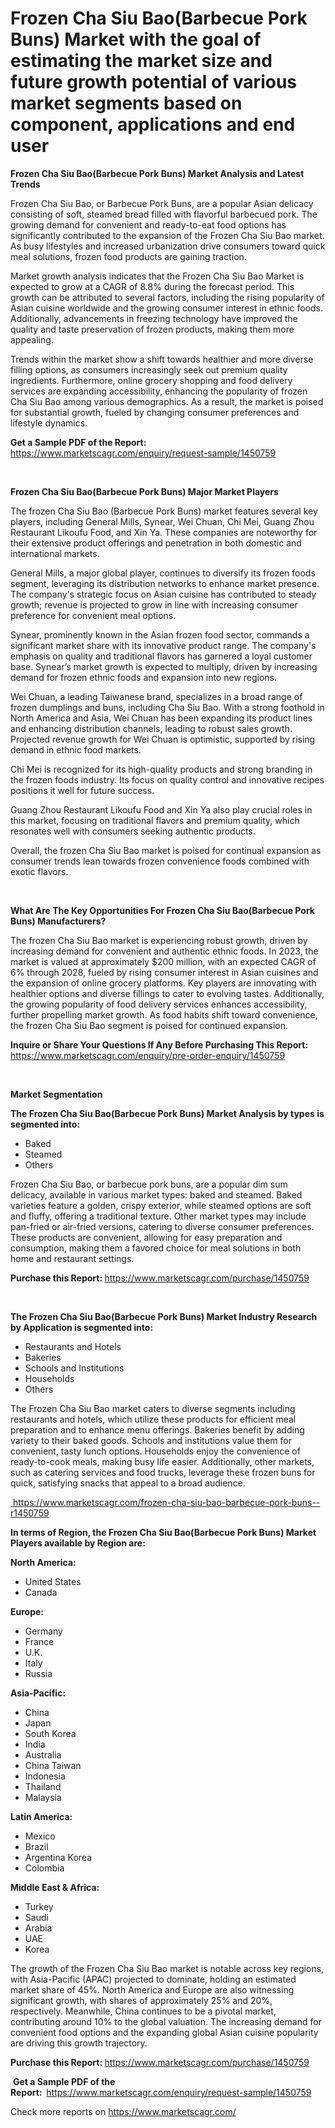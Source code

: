 <p><h1>Frozen Cha Siu Bao(Barbecue Pork Buns) Market with the goal of estimating the market size and future growth potential of various market segments based on component, applications and end user</h1></p><p><strong>Frozen Cha Siu Bao(Barbecue Pork Buns) Market Analysis and Latest Trends</strong></p>
<p><p>Frozen Cha Siu Bao, or Barbecue Pork Buns, are a popular Asian delicacy consisting of soft, steamed bread filled with flavorful barbecued pork. The growing demand for convenient and ready-to-eat food options has significantly contributed to the expansion of the Frozen Cha Siu Bao market. As busy lifestyles and increased urbanization drive consumers toward quick meal solutions, frozen food products are gaining traction.</p><p>Market growth analysis indicates that the Frozen Cha Siu Bao Market is expected to grow at a CAGR of 8.8% during the forecast period. This growth can be attributed to several factors, including the rising popularity of Asian cuisine worldwide and the growing consumer interest in ethnic foods. Additionally, advancements in freezing technology have improved the quality and taste preservation of frozen products, making them more appealing.</p><p>Trends within the market show a shift towards healthier and more diverse filling options, as consumers increasingly seek out premium quality ingredients. Furthermore, online grocery shopping and food delivery services are expanding accessibility, enhancing the popularity of frozen Cha Siu Bao among various demographics. As a result, the market is poised for substantial growth, fueled by changing consumer preferences and lifestyle dynamics.</p></p>
<p><strong>Get a Sample PDF of the Report:&nbsp;</strong> <a href="https://www.marketscagr.com/enquiry/request-sample/1450759?utm_campaign=2235&utm_medium=2&utm_source=Github&utm_content=ia&utm_term=15022025&utm_id=frozen-cha-siu-baobarbecue-pork-buns">https://www.marketscagr.com/enquiry/request-sample/1450759</a></p>
<p>&nbsp;</p>
<p><strong>Frozen Cha Siu Bao(Barbecue Pork Buns) Major Market Players</strong></p>
<p><p>The frozen Cha Siu Bao (Barbecue Pork Buns) market features several key players, including General Mills, Synear, Wei Chuan, Chi Mei, Guang Zhou Restaurant Likoufu Food, and Xin Ya. These companies are noteworthy for their extensive product offerings and penetration in both domestic and international markets.</p><p>General Mills, a major global player, continues to diversify its frozen foods segment, leveraging its distribution networks to enhance market presence. The company's strategic focus on Asian cuisine has contributed to steady growth; revenue is projected to grow in line with increasing consumer preference for convenient meal options.</p><p>Synear, prominently known in the Asian frozen food sector, commands a significant market share with its innovative product range. The company's emphasis on quality and traditional flavors has garnered a loyal customer base. Synear’s market growth is expected to multiply, driven by increasing demand for frozen ethnic foods and expansion into new regions.</p><p>Wei Chuan, a leading Taiwanese brand, specializes in a broad range of frozen dumplings and buns, including Cha Siu Bao. With a strong foothold in North America and Asia, Wei Chuan has been expanding its product lines and enhancing distribution channels, leading to robust sales growth. Projected revenue growth for Wei Chuan is optimistic, supported by rising demand in ethnic food markets.</p><p>Chi Mei is recognized for its high-quality products and strong branding in the frozen foods industry. Its focus on quality control and innovative recipes positions it well for future success.</p><p>Guang Zhou Restaurant Likoufu Food and Xin Ya also play crucial roles in this market, focusing on traditional flavors and premium quality, which resonates well with consumers seeking authentic products.</p><p>Overall, the frozen Cha Siu Bao market is poised for continual expansion as consumer trends lean towards frozen convenience foods combined with exotic flavors.</p></p>
<p>&nbsp;</p>
<p><strong>What Are The Key Opportunities For Frozen Cha Siu Bao(Barbecue Pork Buns) Manufacturers?</strong></p>
<p><p>The frozen Cha Siu Bao market is experiencing robust growth, driven by increasing demand for convenient and authentic ethnic foods. In 2023, the market is valued at approximately $200 million, with an expected CAGR of 6% through 2028, fueled by rising consumer interest in Asian cuisines and the expansion of online grocery platforms. Key players are innovating with healthier options and diverse fillings to cater to evolving tastes. Additionally, the growing popularity of food delivery services enhances accessibility, further propelling market growth. As food habits shift toward convenience, the frozen Cha Siu Bao segment is poised for continued expansion.</p></p>
<p><strong>Inquire or Share Your Questions If Any Before Purchasing This Report:</strong> <a href="https://www.marketscagr.com/enquiry/pre-order-enquiry/1450759?utm_campaign=2235&utm_medium=2&utm_source=Github&utm_content=ia&utm_term=15022025&utm_id=frozen-cha-siu-baobarbecue-pork-buns">https://www.marketscagr.com/enquiry/pre-order-enquiry/1450759</a></p>
<p>&nbsp;</p>
<p><strong>Market Segmentation</strong></p>
<p><strong>The Frozen Cha Siu Bao(Barbecue Pork Buns) Market Analysis by types is segmented into:</strong></p>
<p><ul><li>Baked</li><li>Steamed</li><li>Others</li></ul></p>
<p><p>Frozen Cha Siu Bao, or barbecue pork buns, are a popular dim sum delicacy, available in various market types: baked and steamed. Baked varieties feature a golden, crispy exterior, while steamed options are soft and fluffy, offering a traditional texture. Other market types may include pan-fried or air-fried versions, catering to diverse consumer preferences. These products are convenient, allowing for easy preparation and consumption, making them a favored choice for meal solutions in both home and restaurant settings.</p></p>
<p><strong>Purchase this Report:&nbsp;</strong><a href="https://www.marketscagr.com/purchase/1450759?utm_campaign=2235&utm_medium=2&utm_source=Github&utm_content=ia&utm_term=15022025&utm_id=frozen-cha-siu-baobarbecue-pork-buns">https://www.marketscagr.com/purchase/1450759</a></p>
<p>&nbsp;</p>
<p><strong>The Frozen Cha Siu Bao(Barbecue Pork Buns) Market Industry Research by Application is segmented into:</strong></p>
<p><ul><li>Restaurants and Hotels</li><li>Bakeries</li><li>Schools and Institutions</li><li>Households</li><li>Others</li></ul></p>
<p><p>The Frozen Cha Siu Bao market caters to diverse segments including restaurants and hotels, which utilize these products for efficient meal preparation and to enhance menu offerings. Bakeries benefit by adding variety to their baked goods. Schools and institutions value them for convenient, tasty lunch options. Households enjoy the convenience of ready-to-cook meals, making busy life easier. Additionally, other markets, such as catering services and food trucks, leverage these frozen buns for quick, satisfying snacks that appeal to a broad audience.</p></p>
<p><a href="https://www.marketscagr.com/frozen-cha-siu-bao-barbecue-pork-buns--r1450759?utm_campaign=2235&utm_medium=2&utm_source=Github&utm_content=ia&utm_term=15022025&utm_id=frozen-cha-siu-baobarbecue-pork-buns">&nbsp;https://www.marketscagr.com/frozen-cha-siu-bao-barbecue-pork-buns--r1450759</a></p>
<p><strong>In terms of Region, the Frozen Cha Siu Bao(Barbecue Pork Buns) Market Players available by Region are:</strong></p>
<p>
    <p> <strong> North America: </strong>
        <ul>
            <li>United States</li>
            <li>Canada</li>
        </ul>
        </p> 
    <p> <strong> Europe: </strong>
        <ul>
            <li>Germany</li>
            <li>France</li>
            <li>U.K.</li>
            <li>Italy</li>
            <li>Russia</li>
        </ul>
        </p> 
    <p> <strong> Asia-Pacific: </strong>
        <ul>
            <li>China</li>
            <li>Japan</li>
            <li>South Korea</li>
            <li>India</li>
            <li>Australia</li>
            <li>China Taiwan</li>
            <li>Indonesia</li>
            <li>Thailand</li>
            <li>Malaysia</li>
        </ul>
        </p> 
    <p> <strong> Latin America: </strong>
        <ul>
            <li>Mexico</li>
            <li>Brazil</li>
            <li>Argentina Korea</li>
            <li>Colombia</li>
        </ul>
        </p> 
    <p> <strong> Middle East & Africa: </strong>
        <ul>
            <li>Turkey</li>
            <li>Saudi</li>
            <li>Arabia</li>
            <li>UAE</li>
            <li>Korea</li>
        </ul>
    </p>
    </p>
<p><p>The growth of the Frozen Cha Siu Bao market is notable across key regions, with Asia-Pacific (APAC) projected to dominate, holding an estimated market share of 45%. North America and Europe are also witnessing significant growth, with shares of approximately 25% and 20%, respectively. Meanwhile, China continues to be a pivotal market, contributing around 10% to the global valuation. The increasing demand for convenient food options and the expanding global Asian cuisine popularity are driving this growth trajectory.</p></p>
<p><strong>Purchase this Report: </strong><a href="https://www.marketscagr.com/purchase/1450759?utm_campaign=2235&utm_medium=2&utm_source=Github&utm_content=ia&utm_term=15022025&utm_id=frozen-cha-siu-baobarbecue-pork-buns">https://www.marketscagr.com/purchase/1450759</a></p>
<p>&nbsp;<strong>Get a Sample PDF of the Report:&nbsp;&nbsp;</strong><a href="https://www.marketscagr.com/enquiry/request-sample/1450759?utm_campaign=2235&utm_medium=2&utm_source=Github&utm_content=ia&utm_term=15022025&utm_id=frozen-cha-siu-baobarbecue-pork-buns">https://www.marketscagr.com/enquiry/request-sample/1450759</a></p>
<p><strong></strong></p>
<p>Check more reports on <a href="https://www.marketscagr.com/?utm_campaign=2235&utm_medium=2&utm_source=Github&utm_content=ia&utm_term=15022025&utm_id=frozen-cha-siu-baobarbecue-pork-buns">https://www.marketscagr.com/</a></p>